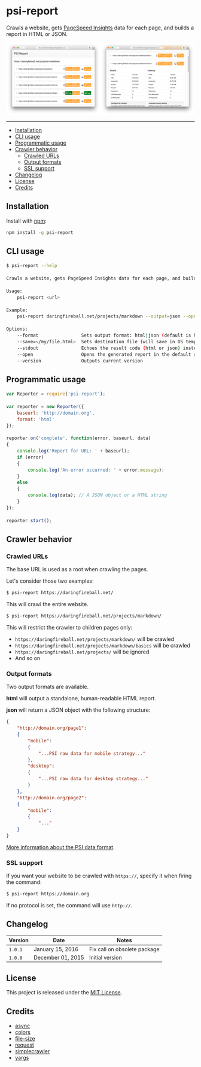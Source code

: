 # psi-report

Crawls a website, gets [PageSpeed Insights](https://developers.google.com/speed/pagespeed/insights/) data for each page, and builds a report in HTML or JSON.

![](screenshot.png)

---

* [Installation](#installation)
* [CLI usage](#cli-usage)
* [Programmatic usage](#programmatic-usage)
* [Crawler behavior](#crawler-behavior)
    * [Crawled URLs](#crawled-urls)
    * [Output formats](#output-formats)
    * [SSL support](#ssl-support)
* [Changelog](#changelog)
* [License](#license)
* [Credits](#credits)

## Installation

Install with [npm](https://www.npmjs.com/):

```bash
npm install -g psi-report
```

## CLI usage

```bash
$ psi-report --help

Crawls a website, gets PageSpeed Insights data for each page, and builds a report in HTML or JSON

Usage:
    psi-report <url>

Example:
    psi-report daringfireball.net/projects/markdown --output=json --open

Options:
    --format                Sets output format: html|json (default is html)
    --save=</my/file.html>  Sets destination file (will save in OS temp dir if empty)
    --stdout                Echoes the result code (html or json) instead of saving it on the disk
    --open                  Opens the generated report in the default application. (OSX only)
    --version               Outputs current version
```

## Programmatic usage

```javascript
var Reporter = require('psi-report');

var reporter = new Reporter({
    baseurl: 'http://domain.org',
    format: 'html'
});

reporter.on('complete', function(error, baseurl, data)
{
    console.log('Report for URL: ' + baseurl);
    if (error)
    {
        console.log('An error occurred: ' + error.message);
    }
    else
    {
        console.log(data); // A JSON object or a HTML string
    }
});

reporter.start();
```

## Crawler behavior

### Crawled URLs

The base URL is used as a root when crawling the pages.

Let's consider those two examples:

```bash
$ psi-report https://daringfireball.net/
```

This will crawl the entire website.

```bash
$ psi-report https://daringfireball.net/projects/markdown/
```

This will restrict the crawler to children pages only:

* `https://daringfireball.net/projects/markdown/` will be crawled
* `https://daringfireball.net/projects/markdown/basics` will be crawled
* `https://daringfireball.net/projects/` will be ignored
* And so on

### Output formats

Two output formats are available.

**html** will output a standalone, human-readable HTML report.

**json** will return a JSON object with the following structure:

```json
{
    "http://domain.org/page1":
    {
        "mobile":
        {
            "...PSI raw data for mobile strategy..."
        },
        "desktop":
        {
            "...PSI raw data for desktop strategy..."
        }
    },
    "http://domain.org/page2":
    {
        "mobile":
        {
            "..."
    }
}
```

[More information about the PSI data format](https://developers.google.com/speed/docs/insights/v2/reference/pagespeedapi/runpagespeed#response).

### SSL support

If you want your website to be crawled with `https://`, specify it when firing the command:

```bash
$ psi-report https://domain.org
```

If no protocol is set, the command will use `http://`.

## Changelog

| Version | Date | Notes |
| --- | --- | --- |
| `1.0.1` | January 15, 2016 | Fix call on obsolete package |
| `1.0.0` | December 01, 2015 | Initial version |

## License

This project is released under the [MIT License](license).

## Credits

* [async](https://github.com/caolan/async)
* [colors](https://github.com/Marak/colors.js)
* [file-size](https://github.com/Nijikokun/file-size)
* [request](https://github.com/request/request)
* [simplecrawler](https://github.com/cgiffard/node-simplecrawler)
* [yargs](https://github.com/bcoe/yargs)
